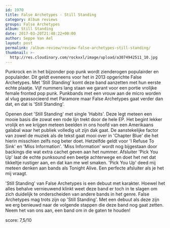 ```yaml
---
id: 1970
title: False Archetypes - Still Standing
category: Album reviews
groups: False Archetypes
album: Still Standing
date: 2017-03-20T21:48:22+00:00
author: Seppe Van Ael
layout: post
permalink: /album-review/review-false-archetypes-still-standing/
thumbnail: >-
  http://res.cloudinary.com/rockxxl/image/upload/a3074942511_10.jpg
---
```

Punkrock en in het bijzonder pop punk wordt zienderogen populairder en populairder. Dit geldt eveneens voor het in 2013 opgerichte False Archetypes. Met 'Still Standing' komt deze band aanzetten met hun eerste echte plaatje. Vijf nummers lang staan we garant voor een portie vrolijke female fronted pop punk. Punkbands met een vrouw aan de micro worden al vlug geassocieerd met Paramore maar False Archetypes gaat verder dan dat, en dat is 'Still Standing'.

Openen doet 'Still Standing' met single 'Habits'. Deze legt meteen een mooie basis die zowat een rode lijn trekt door de hele EP. Het begint lekker vrolijk en we krijgen meteen beelden in ons hoofd van een Amerikaans galabal waar het publiek volledig uit zijn dak gaat. De aanstekelijke factor van zowel de muziek als de tekst gaat mooi over in 'Chapter Blue' die het hierin misschien zelfs nog beter doet. Hetzelfde geldt voor 'I Refuse To Sink' en 'Miss Information'. 'Miss Information' wordt nog bijgestaan door backings die wat extra cachet geven aan het nummer. Afsluiter 'Pick You Up' laat de echte punksound een beetje achterwege en doet het net dat tikkeltje rustiger aan, en dat kan me wel smaken. 'Pick You Up' deed mij meteen denken aan bands als Tonight Alive. Een perfecte afsluiter als je het mij vraagt.

'Still Standing' van False Archetypes is een debuut met karakter. Hoewel het alles behalve vernieuwend klinkt weet deze band er toch in te slagen om zich duidelijk te onderscheiden van andere bands in het genre. False Archetypes mag trots zijn op 'Still Standing'. Met een debuut als deze zijn we erg benieuwd naar de volgende stappen die deze band nog gaat zetten. Neem het van ons aan, een band om in de gaten te houden!

score: 7,5/10
